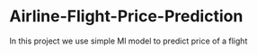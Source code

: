 # Airline-Flight-Price-Prediction
In this project we use simple Ml model to predict price of a flight
